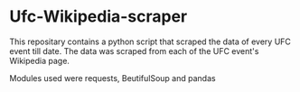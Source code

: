 # Ufc-Wikipedia-scraper

This repositary contains a python script that scraped the data of every UFC event till date. The data was scraped from each of the UFC event's Wikipedia page.

Modules used were requests, BeutifulSoup and pandas
